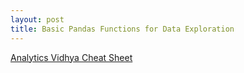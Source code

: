 ```yaml
---
layout: post
title: Basic Pandas Functions for Data Exploration
---
```


[Analytics Vidhya Cheat Sheet](https://www.analyticsvidhya.com/wp-content/uploads/2015/07/cheatsheet.jpg)

